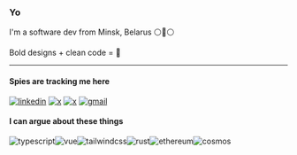 ### Yo

I'm a software dev from Minsk, Belarus ⚪🔴⚪

Bold designs + clean code = 🖤

---

#### Spies are tracking me here
[<img alt="linkedin" src="https://custom-icon-badges.demolab.com/badge/linkedin-0077B5?&logo=linkedin-white&logoColor=white" />](https://www.linkedin.com/in/pyncz/)
[<img alt="x" src="https://img.shields.io/badge/bluesky-%230385FF.svg?&logo=bluesky&logoColor=white" />](https://bsky.app/profile/pyncz.dev)
[<img alt="x" src="https://img.shields.io/badge/x%20%2F%20twitter-%23242431.svg?&logo=x&logoColor=white" />](https://x.com/iampyncz)
[<img alt="gmail" src="https://img.shields.io/badge/gmail-%23D85140.svg?&logo=gmail&logoColor=white" />](mailto:pyncz.dev@gmail.com)

#### I can argue about these things
<div style="display: flex;">
<img alt="typescript" src="https://img.shields.io/badge/typescript%20-%232f74c0.svg?&logo=typescript&logoColor=white" />
<img alt="vue" src="https://img.shields.io/badge/vue%20-%233fb27f.svg?logo=vue.js&logoColor=white" />
<img alt="tailwindcss" src="https://img.shields.io/badge/tailwindcss%20-%2357a7e1.svg?logo=tailwindcss&logoColor=white" />
<img alt="rust" src="https://img.shields.io/badge/rust%20-%23D84C3D.svg?logo=rust&logoColor=white" />
<img alt="ethereum" src="https://img.shields.io/badge/ethereum%20-%23607AE3.svg?logo=ethereum&logoColor=white" />
<img alt="cosmos" src="https://img.shields.io/badge/cosmos--sdk%20-%238351F9.svg" />
</div>
